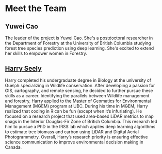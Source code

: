 # Meet the Team

## Yuwei Cao
The leader of the project is Yuwei Cao. She's a postdoctoral researcher in the Department of Forestry at the University of British Columbia studying forest tree species prediction using deep learning. She's excited to extend her skills to empower women in Forestry.

## [Harry Seely](https://github.com/harryseely)
Harry completed his undergraduate degree in Biology at the university of Guelph specializing in Wildlife conservation. After developing a passion for GIS, cartography, and remote sensing, he decided to further pursue these skills as a career. Identifying the parallels between Wildlife management and forestry, Harry applied to the Master of Geomatics for Environmental Management (MGEM) program at UBC. During his time in MGEM, Harry realized that coding in R can be fun (except when it’s infuriating). He focused on a research project that used area-based LiDAR metrics to map snags in the Interior Douglas-Fir Zone of British Columbia. This research led him to pursue a PhD in the IRSS lab which applies deep learning algorithms to estimate tree biomass and carbon using LiDAR and Digital Aerial Photogrammetry. Overall, Harry’s research priority is ensuring effective science communication to improve environmental decision making in Canada.

## 

